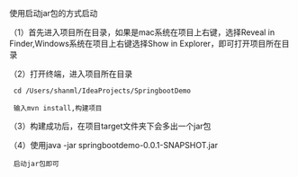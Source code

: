 使用启动jar包的方式启动

（1）首先进入项目所在目录，如果是mac系统在项目上右键，选择Reveal in Finder,Windows系统在项目上右键选择Show in Explorer，即可打开项目所在目录

（2）打开终端，进入项目所在目录

     cd /Users/shanml/IdeaProjects/SpringbootDemo

     输入mvn install,构建项目

（3）构建成功后，在项目target文件夹下会多出一个jar包

（4）使用java -jar springbootdemo-0.0.1-SNAPSHOT.jar

     启动jar包即可